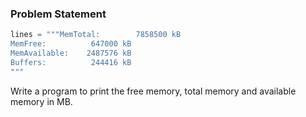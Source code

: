 ### Problem Statement
```python
lines = """MemTotal:        7858500 kB
MemFree:          647000 kB
MemAvailable:    2487576 kB
Buffers:          244416 kB
"""
```

Write a program to print the free memory, total memory and available memory in MB.

